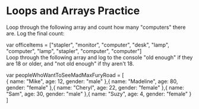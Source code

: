 # Loops and Arrays Practice

Loop through the following array and count how many "computers" there are. Log the final count:

var officeItems = ["stapler", "monitor", "computer", "desk", "lamp", "computer", "lamp", "stapler", "computer",  "computer"]  
Loop through the following array and log to the console "old enough" if they are 18 or older, and "not old enough" if thy aren't 18.

var peopleWhoWantToSeeMadMaxFuryRoad = [  
  {
    name: "Mike",
    age: 12,
    gender: "male"
  },{
    name: "Madeline",
    age: 80,
    gender: "female"
  },{
    name: "Cheryl",
    age: 22,
    gender: "female"
  },{
    name: "Sam",
    age: 30,
    gender: "male"
  },{
    name: "Suzy",
    age: 4,
    gender: "female"
  }
] 

